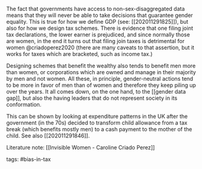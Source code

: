The fact that governments have access to non-sex-disaggregated data means that they will never be able to take decisions that guarantee gender equality. This is true for how we define GDP (see: [[202011291825]]), but also for how we design tax schemes. There is evidence that one filing joint tax declarations, the lower earner is prejudiced, and since normally those are women, in the end it turns out that filing join taxes is detrimental for women @criadoperez2020 (there are many caveats to that assertion, but it works for taxes which are bracketed, such as income tax.)

Designing schemes that benefit the wealthy also tends to benefit men more than women, or corporations which are owned and manage in their majority by men and not women. All these, in principle, gender-neutral actions tend to be more in favor of men than of women and therefore they keep piling up over the years. It all comes down, on the one hand, to the [[gender data gap]], but also the having leaders that do not represent society in its conformation. 

This can be shown by looking at expenditure patterns in the UK after the government (in the 70s) decided to transform child allowance from a tax break (which benefits mostly men) to a cash payment to the mother of the child. See also [[202011291846]]. 

Literature note: [[Invisible Women - Caroline Criado Perez]]

tags: #bias-in-tax 